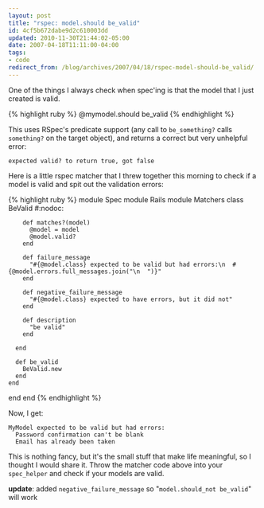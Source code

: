```yaml
---
layout: post
title: "rspec: model.should be_valid"
id: 4cf5b672dabe9d2c610003dd
updated: 2010-11-30T21:44:02-05:00
date: 2007-04-18T11:11:00-04:00
tags:
- code
redirect_from: /blog/archives/2007/04/18/rspec-model-should-be_valid/
---
```


One of the things I always check when spec'ing is that the model that I just created is valid.

{% highlight ruby %}
@mymodel.should be_valid
{% endhighlight %}

This uses RSpec's predicate support (any call to `be_something?` calls `something?` on the target object), and returns a correct but very unhelpful error:

    expected valid? to return true, got false

Here is a little rspec matcher that I threw together this morning to check if a model is valid and spit out the validation errors:

{% highlight ruby %}
module Spec
  module Rails
    module Matchers
      class BeValid  #:nodoc:

        def matches?(model)
          @model = model
          @model.valid?
        end

        def failure_message
          "#{@model.class} expected to be valid but had errors:\n  #{@model.errors.full_messages.join("\n  ")}"
        end

        def negative_failure_message
          "#{@model.class} expected to have errors, but it did not"
        end

        def description
          "be valid"
        end

      end

      def be_valid
        BeValid.new
      end
    end
  end
end
{% endhighlight %}

Now, I get:

    MyModel expected to be valid but had errors:
      Password confirmation can't be blank
      Email has already been taken

This is nothing fancy, but it's the small stuff that make life meaningful, so I thought I would share it. Throw the matcher code above into your `spec_helper` and check if your models are valid.

**update**: added `negative_failure_message` so "`model.should_not be_valid`" will work
